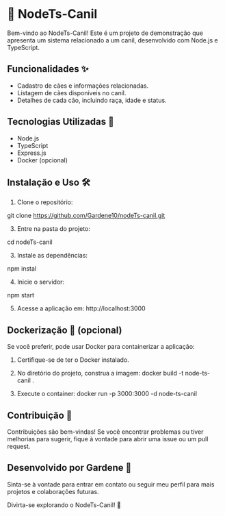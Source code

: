 # 🐶 NodeTs-Canil

Bem-vindo ao NodeTs-Canil! Este é um projeto de demonstração que apresenta um sistema relacionado a um canil, desenvolvido com Node.js e TypeScript.

## Funcionalidades ✨

- Cadastro de cães e informações relacionadas.
- Listagem de cães disponíveis no canil.
- Detalhes de cada cão, incluindo raça, idade e status.

## Tecnologias Utilizadas 🚀

- Node.js
- TypeScript
- Express.js
- Docker (opcional)

## Instalação e Uso 🛠️

1. Clone o repositório:

git clone https://github.com/Gardene10/nodeTs-canil.git

3. Entre na pasta do projeto:
   
cd nodeTs-canil

3. Instale as dependências:

npm instal

4. Inicie o servidor:
   
npm start

5. Acesse a aplicação em: http://localhost:3000

## Dockerização 🐳 (opcional)

Se você preferir, pode usar Docker para containerizar a aplicação:

1. Certifique-se de ter o Docker instalado.

2. No diretório do projeto, construa a imagem:
docker build -t node-ts-canil .

3. Execute o container:
docker run -p 3000:3000 -d node-ts-canil

## Contribuição 💬

Contribuições são bem-vindas! Se você encontrar problemas ou tiver melhorias para sugerir, fique à vontade para abrir uma issue ou um pull request.

## Desenvolvido por Gardene 👋

Sinta-se à vontade para entrar em contato ou seguir meu perfil para mais projetos e colaborações futuras.


Divirta-se explorando o NodeTs-Canil! 🐾
